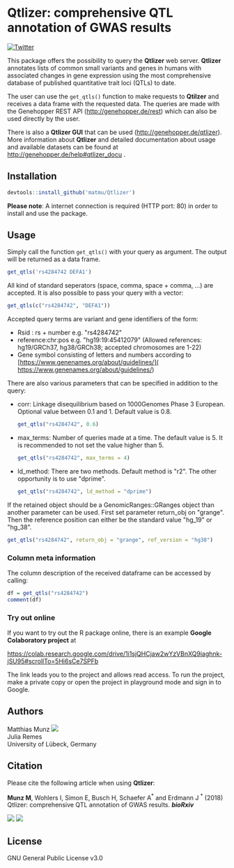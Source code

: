# Qtlizer: comprehensive QTL annotation of GWAS results
[![Twitter](https://img.shields.io/twitter/url/http/shields.io.svg?style=social)](https://twitter.com/intent/tweet?hashtags=Qtlizer&url=https://www.biorxiv.org/content/10.1101/495903v2&screen_name=_matmu)

This package offers the possibility to query the **Qtlizer** web server. **Qtlizer** annotates lists of common small variants and genes in humans with associated changes in gene expression using the most comprehensive database of published quantitative trait loci (QTLs) to date.

The user can use the `get_qtls()` function to make requests to **Qtilzer** and receives a data frame with the requested data. The queries are made with the Genehopper REST API (http://genehopper.de/rest) which can also be used directly by the user.

There is also a **Qtlizer GUI** that can be used (http://genehopper.de/qtlizer). More information about **Qtlizer** and detailed documentation about usage and available datasets can be found at http://genehopper.de/help#qtlizer_docu .

## Installation
```R
devtools::install_github('matmu/Qtlizer')
```

**Please note**: A internet connection is required (HTTP port: 80) in order to install and use the package.

## Usage
Simply call the function `get_qtls()` with your query as argument. The output will be returned as a data frame.

```R
get_qtls('rs4284742 DEFA1')
```
All kind of standard seperators (space, comma, space + comma, ...) are accepted. It is also possible to pass your query with a vector: 

```R
get_qtls(c("rs4284742", "DEFA1"))
```

Accepted query terms are variant and gene identifiers of the form: 

+ Rsid : rs + number e.g. "rs4284742"
+ reference:chr:pos e.g. "hg19:19:45412079" (Allowed references: hg19/GRCh37, hg38/GRCh38; accepted chromosomes are 1-22)
+ Gene symbol consisting of letters and numbers according to  [https://www.genenames.org/about/guidelines/]( https://www.genenames.org/about/guidelines/)


There are also various parameters that can be specified in addition to the query:

+ corr: Linkage disequilibrium based on 1000Genomes Phase 3 European. Optional value between 0.1 and 1. Default 	value is 0.8.

	```R
	get_qtls("rs4284742", 0.6)
	```

+ max_terms: Number of queries made at a time. The default value is 5. It is recommended to not set the value higher than 5. 


	```R
	get_qtls("rs4284742", max_terms = 4)
	```

+ ld_method: There are two methods. Default method is "r2". The other opportunity is to use "dprime".


	```R
	get_qtls("rs4284742", ld_method = "dprime")
	```

If the retained object should be a GenomicRanges::GRanges object than another 
parameter can be used. First set parameter return_obj on "grange". Then the 
reference position can either be the standard value "hg_19" or "hg_38".



```R
get_qtls("rs4284742", return_obj = "grange", ref_version = "hg38")
```

### Column meta information
The column description of the received dataframe can be accessed by calling:

```R
df = get_qtls("rs4284742")
comment(df)
```

### Try out online
If you want to try out the R package online, there is an example **Google Colaboratory project** at

https://colab.research.google.com/drive/1i1sjQHCjaw2wYzVBnXQ9iaghnk-jSU95#scrollTo=5Hi6sCe7SPFb

The link leads you to the project and allows read access. To run the project, make a private copy or open the project in playground mode and sign in to Google. 


## Authors
Matthias Munz [![](https://img.shields.io/twitter/follow/_matmu?label=Follow&style=social)](https://img.shields.io/twitter/follow/_matmu?label=Follow&style=social)\
Julia Remes\
University of Lübeck, Germany


## Citation
Please cite the following article when using **Qtlizer**:

**Munz M**, Wohlers I, Simon E, Busch H, Schaefer A<sup>\*</sup> and Erdmann J <sup>\*</sup> (2018) Qtlizer: comprehensive QTL annotation of GWAS results. ***bioRxiv***

[![](https://img.shields.io/badge/doi-https%3A%2F%2Fdoi.org%2F10.1101%2F495903%20-green.svg)](https://doi.org/10.1101/495903)
[![](https://img.shields.io/badge/Altmetric-17-green.svg)](https://www.altmetric.com/details/52777590)


## License
GNU General Public License v3.0

